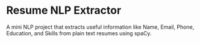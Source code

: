 # Resume NLP Extractor

A mini NLP project that extracts useful information like Name, Email, Phone, Education, and Skills from plain text resumes using spaCy.
